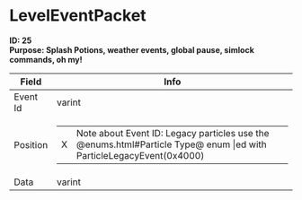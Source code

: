 # LevelEventPacket

**ID: 25**  
**Purpose: Splash Potions, weather events, global pause, simlock commands, oh my!**  

<table><thead><tr><th>Field</th><th>Info</th></tr></thead><tbody>
<tr><td>Event Id</td><td>varint</td></tr>
<tr><td>Position</td><td><table><tbody><tr><td>X</td><td>Note about Event ID: Legacy particles use the @enums.html#Particle Type@ enum |ed with ParticleLegacyEvent(0x4000)</td></tr></tbody></table></td></tr>
<tr><td>Data</td><td>varint</td></tr>
</tbody></table>